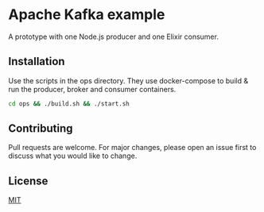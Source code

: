 # Apache Kafka example

A prototype with one Node.js producer and one Elixir consumer.

## Installation

Use the scripts in the ops directory. They use docker-compose to build & run the producer, broker and consumer containers. 

```bash
cd ops && ./build.sh && ./start.sh
```

## Contributing
Pull requests are welcome. For major changes, please open an issue first to discuss what you would like to change.


## License
[MIT](https://opensource.org/licenses/MIT)